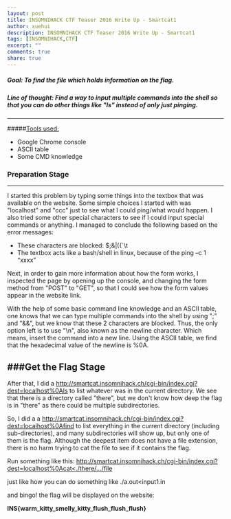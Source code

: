```yaml
---
layout: post
title: INSOMNIHACK CTF Teaser 2016 Write Up - Smartcat1
author: xuehui
description: INSOMNIHACK CTF Teaser 2016 Write Up - Smartcat1
tags: [INSOMNIHACK,CTF]
excerpt: ""
comments: true
share: true
---
```


##### Goal:	To find the file which holds information on the flag.
##### Line of thought: Find a way to input multiple commands into the shell so that you can do other things like "ls" instead of only just pinging. 
------

#####<u>Tools used:</u>
- Google Chrome console
- ASCII table
- Some CMD knowledge 

### Preparation Stage
-----
I started this problem by typing some things into the textbox that was available on the website. Some simple choices I started with was "localhost" and "ccc" just to see what I could ping/what would happen. I also tried some other special characters to see if I could input special commands or anything.
I managed to conclude the following based on the error messages:

- These characters are blocked:  $;&|({`\t
- The textbox acts like a bash/shell in linux, because of the ping –c 1 “xxxx” 
		
		
Next, in order to gain more information about how the form works, I inspected the page by opening up the console, and changing the form method from "POST" to "GET", so that I could see how the form values appear in the website link. 
		

With the help of some basic command line knowledge and an ASCII table, one knows that we can type multiple commands into the shell by using ";" and "&&", but we know that these 2 characters are blocked. Thus, the only option left is to use "\n", also known as the newline character. Which means, insert the command into a new line. Using the ASCII table, we find that the hexadecimal value of the newline is %0A. 
		

###Get the Flag Stage
------- 
After that, I did a http://smartcat.insomnihack.ch/cgi-bin/index.cgi?dest=localhost%0Als to list whatever was in the current directory. We see that there is a directory called "there", but we don't know how deep the flag is in "there" as there could be multiple subdirectories.
		

So, I did a a http://smartcat.insomnihack.ch/cgi-bin/index.cgi?dest=localhost%0Afind to list everything in the current directory (including sub-directories), and many subdirectories will show up, but only one of them is the flag. Although the deepest item does not have a file extension, there is no harm trying to cat the file to see if it contains the flag. 
		

Run something like this: [http://smartcat.insomnihack.ch/cgi-bin/index.cgi?dest=localhost%0Acat<./there/.../file](http://smartcat.insomnihack.ch/cgi-bin/index.cgi?dest=localhost%0Acat<./there/.../file)
		
just like how you can do something like ./a.out<input1.in 

		
and bingo! the flag will be displayed on the website:
		
<b>INS{warm_kitty_smelly_kitty_flush_flush_flush} </b>


